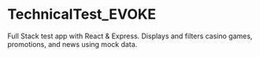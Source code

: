 # TechnicalTest_EVOKE
Full Stack test app with React &amp; Express. Displays and filters casino games, promotions, and news using mock data.
